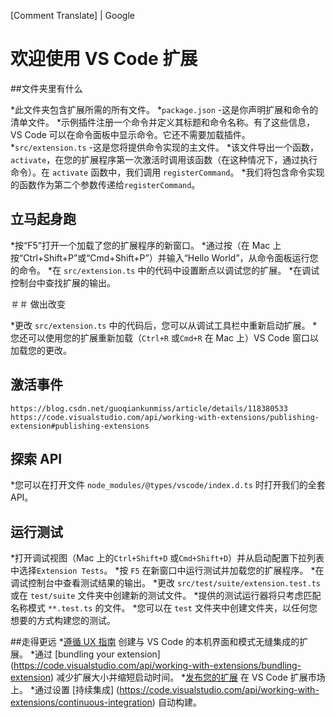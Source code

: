 [Comment Translate]        |    Google

# 欢迎使用 VS Code 扩展

##文件夹里有什么

*此文件夹包含扩展所需的所有文件。
*`package.json` -这是你声明扩展和命令的清单文件。
  *示例插件注册一个命令并定义其标题和命令名称。有了这些信息，VS Code 可以在命令面板中显示命令。它还不需要加载插件。
*`src/extension.ts` -这是您将提供命令实现的主文件。
  *该文件导出一个函数，`activate`，在您的扩展程序第一次激活时调用该函数（在这种情况下，通过执行命令）。在 `activate` 函数中，我们调用 `registerCommand`。
  *我们将包含命令实现的函数作为第二个参数传递给`registerCommand`。

## 立马起身跑
*按“F5”打开一个加载了您的扩展程序的新窗口。
*通过按（在 Mac 上按“Ctrl+Shift+P”或“Cmd+Shift+P”）并输入“Hello World”，从命令面板运行您的命令。
*在 `src/extension.ts` 中的代码中设置断点以调试您的扩展。
*在调试控制台中查找扩展的输出。

＃＃ 做出改变

*更改 `src/extension.ts` 中的代码后，您可以从调试工具栏中重新启动扩展。
*您还可以使用您的扩展重新加载（`Ctrl+R` 或`Cmd+R` 在 Mac 上）VS Code 窗口以加载您的更改。
## 激活事件
`https://blog.csdn.net/guoqiankunmiss/article/details/118380533`
`https://code.visualstudio.com/api/working-with-extensions/publishing-extension#publishing-extensions`

## 探索 API

*您可以在打开文件 `node_modules/@types/vscode/index.d.ts` 时打开我们的全套 API。

## 运行测试

*打开调试视图（Mac 上的`Ctrl+Shift+D` 或`Cmd+Shift+D`）并从启动配置下拉列表中选择`Extension Tests`。
*按 `F5` 在新窗口中运行测试并加载您的扩展程序。
*在调试控制台中查看测试结果的输出。
*更改 `src/test/suite/extension.test.ts` 或在 `test/suite` 文件夹中创建新的测试文件。
  *提供的测试运行器将只考虑匹配名称模式 `**.test.ts` 的文件。
  *您可以在 `test` 文件夹中创建文件夹，以任何您想要的方式构建您的测试。

##走得更远
*[遵循 UX 指南](https://code.visualstudio.com/api/ux-guidelines/overview) 创建与 VS Code 的本机界面和模式无缝集成的扩展。
 *通过 [bundling your extension] (https://code.visualstudio.com/api/working-with-extensions/bundling-extension) 减少扩展大小并缩短启动时间。
 *[发布您的扩展](https://code.visualstudio.com/api/working-with-extensions/publishing-extension) 在 VS Code 扩展市场上。
*通过设置 [持续集成] (https://code.visualstudio.com/api/working-with-extensions/continuous-integration) 自动构建。
